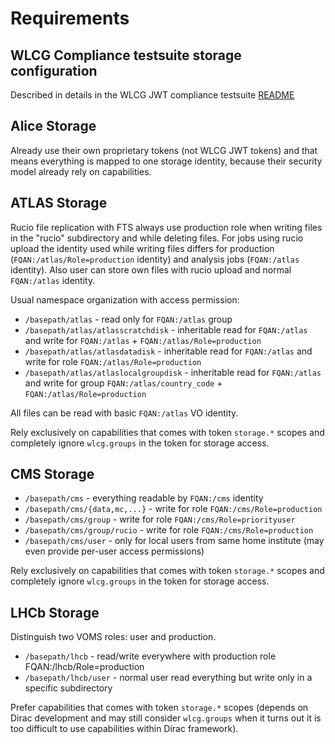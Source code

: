 # Requirements

## WLCG Compliance testsuite storage configuration

Described in details in the WLCG JWT compliance testsuite [README](https://github.com/indigo-iam/wlcg-jwt-compliance-tests/blob/master/README.md)

## Alice Storage

Already use their own proprietary tokens (not WLCG JWT tokens) and that means everything is mapped to one storage identity, because their security model already rely on capabilities.

## ATLAS Storage

Rucio file replication with FTS always use production role when writing files in the "rucio" subdirectory
and while deleting files. For jobs using rucio upload the identity used while writing files differs
for production (`FQAN:/atlas/Role=production` identity) and analysis jobs (`FQAN:/atlas` identity). Also user
can store own files with rucio upload and normal `FQAN:/atlas` identity.

Usual namespace organization with access permission:

* `/basepath/atlas` - read only for `FQAN:/atlas` group
* `/basepath/atlas/atlasscratchdisk` - inheritable read for `FQAN:/atlas` and write for `FQAN:/atlas` + `FQAN:/atlas/Role=production`
* `/basepath/atlas/atlasdatadisk` - inheritable read for `FQAN:/atlas` and write for role `FQAN:/atlas/Role=production`
* `/basepath/atlas/atlaslocalgroupdisk` - inheritable read for `FQAN:/atlas` and write for group `FQAN:/atlas/country_code` + `FQAN:/atlas/Role=production`

All files can be read with basic `FQAN:/atlas` VO identity.

Rely exclusively on capabilities that comes with token `storage.*` scopes and completely ignore `wlcg.groups` in the token for storage access.

## CMS Storage

* `/basepath/cms` - everything readable by `FQAN:/cms` identity
* `/basepath/cms/{data,mc,...}` - write for role `FQAN:/cms/Role=production`
* `/basepath/cms/group` - write for role `FQAN:/cms/Role=priorityuser`
* `/basepath/cms/group/rucio` - write for role `FQAN:/cms/Role=production`
* `/basepath/cms/user` - only for local users from same home institute (may even provide per-user access permissions)

Rely exclusively on capabilities that comes with token `storage.*` scopes and completely ignore `wlcg.groups` in the token for storage access.

## LHCb Storage

Distinguish two VOMS roles: user and production.

* `/basepath/lhcb` - read/write everywhere with production role FQAN:/lhcb/Role=production
* `/basepath/lhcb/user` - normal user read everything but write only in a specific subdirectory

Prefer capabilities that comes with token `storage.*` scopes (depends on Dirac development and may still consider `wlcg.groups` when it turns out it is too difficult to use capabilities within Dirac framework).
